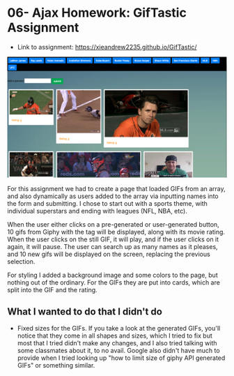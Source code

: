 # 06- Ajax Homework: GifTastic Assignment 

* Link to assignment: https://xieandrew2235.github.io/GifTastic/

![Screenshot](assets/images/screenshot.png)

For this assignment we had to create a page that loaded GIFs from an array, and also dynamically as users added to the array via inputting names into the form and submitting. I chose to start out with a sports theme, with individual superstars and ending with leagues (NFL, NBA, etc). 

When the user either clicks on a pre-generated or user-generated button, 10 gifs from Giphy with the tag will be displayed, along with its movie rating. When the user clicks on the still GIF, it will play, and if the user clicks on it again, it will pause. The user can search up as many names as it pleases, and 10 new gifs will be displayed on the screen, replacing the previous selection.

For styling I added a background image and some colors to the page, but nothing out of the ordinary. For the GIFs they are put into cards, which are split into the GIF and the rating.

## What I wanted to do that I didn't do

* Fixed sizes for the GIFs. If you take a look at the generated GIFs, you'll notice that they come in all shapes and sizes, which I tried to fix but most that I tried didn't make any changes, and I also tried talking with some classmates about it, to no avail. Google also didn't have much to provide when I tried looking up "how to limit size of giphy API generated GIFs" or something similar. 